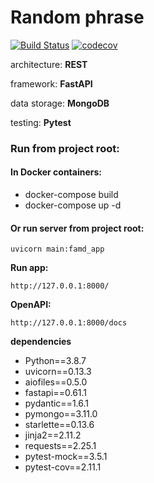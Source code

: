 # Random phrase


[![Build Status](https://travis-ci.com/multiscripter/random-phrase-fastapi-mongodb.svg?branch=master)](https://travis-ci.com/multiscripter/random-phrase-fastapi-mongodb)
[![codecov](https://codecov.io/gh/multiscripter/random-phrase-fastapi-mongodb/branch/master/graph/badge.svg?token=LUVPCW7XU7)](https://codecov.io/gh/multiscripter/random-phrase-fastapi-mongodb)

architecture: **REST**

framework: **FastAPI**

data storage: **MongoDB**

testing: **Pytest**

### Run from project root:

#### In Docker containers:
- docker-compose build
- docker-compose up -d


#### Or run server from project root:
```
uvicorn main:famd_app
```

**Run app:**
```
http://127.0.0.1:8000/
```

**OpenAPI:**
```
http://127.0.0.1:8000/docs
```

**dependencies**
- Python==3.8.7
- uvicorn==0.13.3
- aiofiles==0.5.0
- fastapi==0.61.1
- pydantic==1.6.1
- pymongo==3.11.0
- starlette==0.13.6
- jinja2==2.11.2
- requests==2.25.1
- pytest-mock==3.5.1
- pytest-cov==2.11.1